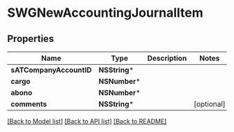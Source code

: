 # SWGNewAccountingJournalItem

## Properties
Name | Type | Description | Notes
------------ | ------------- | ------------- | -------------
**sATCompanyAccountID** | **NSString*** |  | 
**cargo** | **NSNumber*** |  | 
**abono** | **NSNumber*** |  | 
**comments** | **NSString*** |  | [optional] 

[[Back to Model list]](../README.md#documentation-for-models) [[Back to API list]](../README.md#documentation-for-api-endpoints) [[Back to README]](../README.md)



